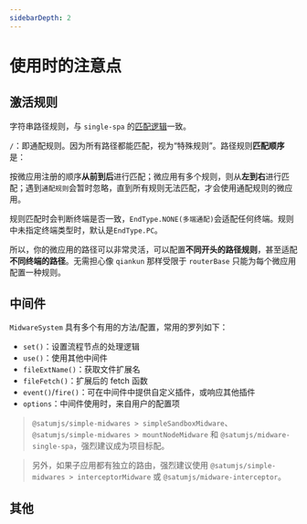 ```yaml
---
sidebarDepth: 2
---
```


# 使用时的注意点

## 激活规则

字符串路径规则，与 `single-spa` 的[匹配逻辑](https://single-spa.js.org/docs/api#configuration-object)一致。

`/`：即通配规则。因为所有路径都能匹配，视为“特殊规则”。路径规则**匹配顺序**是：

按微应用注册的顺序**从前到后**进行匹配；微应用有多个规则，则从**左到右**进行匹配；遇到`通配规则`会暂时忽略，直到所有规则无法匹配，才会使用通配规则的微应用。

规则匹配时会判断终端是否一致，`EndType.NONE(多端通配)`会适配任何终端。规则中未指定终端类型时，默认是`EndType.PC`。

所以，你的微应用的路径可以非常灵活，可以配置**不同开头的路径规则**，甚至适配**不同终端的路径**。无需担心像 `qiankun` 那样受限于 `routerBase` 只能为每个微应用配置一种规则。

## 中间件

`MidwareSystem` 具有多个有用的方法/配置，常用的罗列如下：

- `set()`：设置流程节点的处理逻辑
- `use()`：使用其他中间件
- `fileExtName()`：获取文件扩展名
- `fileFetch()`：扩展后的 fetch 函数
- `event()`/`fire()`：可在中间件中提供自定义插件，或响应其他插件
- `options`：中间件使用时，来自用户的配置项

> `@satumjs/simple-midwares > simpleSandboxMidware`、`@satumjs/simple-midwares > mountNodeMidware` 和 `@satumjs/midware-single-spa`，强烈建议成为项目标配。

> 另外，如果子应用都有独立的路由，强烈建议使用 `@satumjs/simple-midwares > interceptorMidware` 或 `@satumjs/midware-interceptor`。

## 其他
